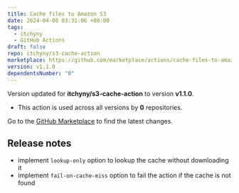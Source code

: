 ```yaml
---
title: Cache files to Amazon S3
date: 2024-04-08 03:31:06 +00:00
tags:
  - itchyny
  - GitHub Actions
draft: false
repo: itchyny/s3-cache-action
marketplace: https://github.com/marketplace/actions/cache-files-to-amazon-s3
version: v1.1.0
dependentsNumber: "0"
---
```



Version updated for **itchyny/s3-cache-action** to version **v1.1.0**.
- This action is used across all versions by **0** repositories.

Go to the [GitHub Marketplace](https://github.com/marketplace/actions/cache-files-to-amazon-s3) to find the latest changes.

## Release notes

* implement `lookup-only` option to lookup the cache without downloading it
* implement `fail-on-cache-miss` option to fail the action if the cache is not found

